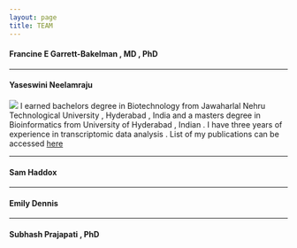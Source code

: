 ```yaml
---
layout: page
title: TEAM
---
```


#### Francine E Garrett-Bakelman , MD , PhD 

-----------------------------
#### Yaseswini Neelamraju
<img src="{{ site.baseurl }}/_images/YN.jpg"> I earned bachelors degree in Biotechnology from Jawaharlal Nehru Technological University , Hyderabad , India and a masters degree in Bioinformatics from University of Hyderabad , Indian . I have three years of experience in transcriptomic data analysis . List of my publications can be accessed [here]({{"https://www.ncbi.nlm.nih.gov/pubmed/?term=neelamraju%2C+yaseswini"}})

----------------------------
#### Sam Haddox
-----------------------------
#### Emily Dennis 
-----------------------------
#### Subhash Prajapati , PhD


